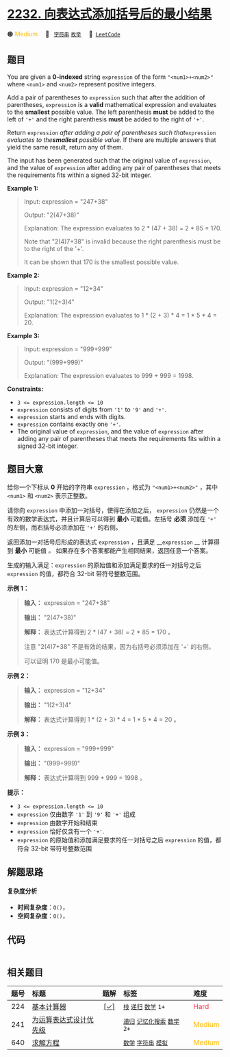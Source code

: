 # [2232. 向表达式添加括号后的最小结果](https://leetcode.com/problems/minimize-result-by-adding-parentheses-to-expression)

🟠 <font color=#ffb800>Medium</font>&emsp; 🔖&ensp; [`字符串`](/leetcode/outline/tag/string.md) [`枚举`](/leetcode/outline/tag/enumeration.md)&emsp; 🔗&ensp;[`LeetCode`](https://leetcode.com/problems/minimize-result-by-adding-parentheses-to-expression)

## 题目

You are given a **0-indexed** string `expression` of the form
`"<num1>+<num2>"` where `<num1>` and `<num2>` represent positive integers.

Add a pair of parentheses to `expression` such that after the addition of
parentheses, `expression` is a **valid** mathematical expression and evaluates
to the **smallest** possible value. The left parenthesis **must** be added to
the left of `'+'` and the right parenthesis **must** be added to the right of
`'+'`.

Return `expression` _after adding a pair of parentheses such that_`expression`
_evaluates to the**smallest** possible value._ If there are multiple answers
that yield the same result, return any of them.

The input has been generated such that the original value of `expression`, and
the value of `expression` after adding any pair of parentheses that meets the
requirements fits within a signed 32-bit integer.



**Example 1:**

> Input: expression = "247+38"
> 
> Output: "2(47+38)"
> 
> Explanation: The expression evaluates to 2 * (47 + 38) = 2 * 85 = 170.
> 
> Note that "2(4)7+38" is invalid because the right parenthesis must be to the right of the '+'.
> 
> It can be shown that 170 is the smallest possible value.

**Example 2:**

> Input: expression = "12+34"
> 
> Output: "1(2+3)4"
> 
> Explanation: The expression evaluates to 1 * (2 + 3) * 4 = 1 * 5 * 4 = 20.

**Example 3:**

> Input: expression = "999+999"
> 
> Output: "(999+999)"
> 
> Explanation: The expression evaluates to 999 + 999 = 1998.

**Constraints:**

  * `3 <= expression.length <= 10`
  * `expression` consists of digits from `'1'` to `'9'` and `'+'`.
  * `expression` starts and ends with digits.
  * `expression` contains exactly one `'+'`.
  * The original value of `expression`, and the value of `expression` after adding any pair of parentheses that meets the requirements fits within a signed 32-bit integer.


## 题目大意

给你一个下标从 **0** 开始的字符串 `expression` ，格式为 `"<num1>+<num2>"` ，其中 `<num1>` 和
`<num2>` 表示正整数。

请你向 `expression` 中添加一对括号，使得在添加之后， `expression` 仍然是一个有效的数学表达式，并且计算后可以得到 **最小**
可能值。左括号 **必须** 添加在 `'+'` 的左侧，而右括号必须添加在 `'+'` 的右侧。

返回添加一对括号后形成的表达式 `expression` ，且满足 __`expression` __ 计算得到 **最小** 可能值 _。_
如果存在多个答案都能产生相同结果，返回任意一个答案。

生成的输入满足：`expression` 的原始值和添加满足要求的任一对括号之后 `expression` 的值，都符合 32-bit 带符号整数范围。



**示例 1：**

> 
> 
> 
> 
> 
> **输入：** expression = "247+38"
> 
> **输出：** "2(47+38)"
> 
> **解释：** 表达式计算得到 2 * (47 + 38) = 2 * 85 = 170 。
> 
> 注意 "2(4)7+38" 不是有效的结果，因为右括号必须添加在 '+' 的右侧。
> 
> 可以证明 170 是最小可能值。
> 
> 

**示例 2：**

> 
> 
> 
> 
> 
> **输入：** expression = "12+34"
> 
> **输出：** "1(2+3)4"
> 
> **解释：** 表达式计算得到 1 * (2 + 3) * 4 = 1 * 5 * 4 = 20 。
> 
> 

**示例 3：**

> 
> 
> 
> 
> 
> **输入：** expression = "999+999"
> 
> **输出：** "(999+999)"
> 
> **解释：** 表达式计算得到 999 + 999 = 1998 。
> 
> 



**提示：**

  * `3 <= expression.length <= 10`
  * `expression` 仅由数字 `'1'` 到 `'9'` 和 `'+'` 组成
  * `expression` 由数字开始和结束
  * `expression` 恰好仅含有一个 `'+'`.
  * `expression` 的原始值和添加满足要求的任一对括号之后 `expression` 的值，都符合 32-bit 带符号整数范围


## 解题思路

#### 复杂度分析

- **时间复杂度**：`O()`，
- **空间复杂度**：`O()`，

## 代码

```javascript

```

## 相关题目

<!-- prettier-ignore -->
| 题号 | 标题 | 题解 | 标签 | 难度 |
| :------: | :------ | :------: | :------ | :------ |
| 224 | [基本计算器](https://leetcode.com/problems/basic-calculator) | [[✓]](https://2xiao.github.io/leetcode-js/leetcode/problem/0224) |  [`栈`](/leetcode/outline/tag/stack.md) [`递归`](/leetcode/outline/tag/recursion.md) [`数学`](/leetcode/outline/tag/math.md) `1+` | <font color=#ff334b>Hard</font> |
| 241 | [为运算表达式设计优先级](https://leetcode.com/problems/different-ways-to-add-parentheses) |  |  [`递归`](/leetcode/outline/tag/recursion.md) [`记忆化搜索`](/leetcode/outline/tag/memoization.md) [`数学`](/leetcode/outline/tag/math.md) `2+` | <font color=#ffb800>Medium</font> |
| 640 | [求解方程](https://leetcode.com/problems/solve-the-equation) |  |  [`数学`](/leetcode/outline/tag/math.md) [`字符串`](/leetcode/outline/tag/string.md) [`模拟`](/leetcode/outline/tag/simulation.md) | <font color=#ffb800>Medium</font> |

<style>
.blue {
    background-color: #096dd9;
    padding: 0.25rem 0.5rem;
    margin: 0;
    font-size: 0.85em;
    border-radius: 3px;
    color: white;
    font-weight: 500;
}
table th:first-of-type { width: 10%; }
table th:nth-of-type(2) { width: 35%; }
table th:nth-of-type(3) { width: 10%; }
table th:nth-of-type(4) { width: 35%; }
table th:nth-of-type(5) { width: 10%; }
</style>

